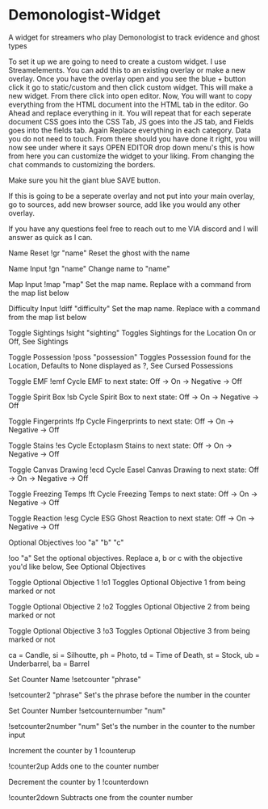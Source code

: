 # Demonologist-Widget
A widget for streamers who play Demonologist to track evidence and ghost types


To set it up we are going to need to create a custom widget.
I use Streamelements. You can add this to an existing overlay or make a new overlay.
Once you have the overlay open and you see the blue + button click it go to static/custom and then click custom widget.
This will make a new widget. From there click into open editor.
Now, You will want to copy everything from the HTML document into the HTML tab in the editor. Go Ahead and replace everything in it.
You will repeat that for each seperate document CSS goes into the CSS Tab, JS goes into the JS tab, and Fields goes into the fields tab.
Again Replace everything in each category. Data you do not need to touch.
From there should you have done it right, you will now see under where it says OPEN EDITOR drop down menu's this is how from here you can customize the widget to your
liking. From changing the chat commands to customizing the borders.


Make sure you hit the giant blue SAVE button.


If this is going to be a seperate overlay and not put into your main overlay, go to sources, add new browser source, add like you would any other overlay.

If you have any questions feel free to reach out to me VIA discord and I will answer as quick as I can.


Name Reset	!gr "name"	Reset the ghost with the name

Name Input	!gn "name"	Change name to "name"

Map Input	!map "map"	Set the map name. Replace with a command from the map list below

Difficulty Input	!diff "difficulty"	Set the map name. Replace with a command from the map list below

Toggle Sightings	!sight "sighting"	Toggles Sightings for the Location On or Off, See Sightings

Toggle Possession	!poss "possession"	Toggles Possession found for the Location, Defaults to None displayed as ?, See Cursed Possessions

Toggle EMF	!emf	Cycle EMF to next state: Off -> On -> Negative -> Off

Toggle Spirit Box	!sb	Cycle Spirit Box to next state: Off -> On -> Negative -> Off

Toggle Fingerprints	!fp	Cycle Fingerprints to next state: Off -> On -> Negative -> Off

Toggle Stains	!es	Cycle Ectoplasm Stains to next state: Off -> On -> Negative -> Off

Toggle Canvas Drawing	!ecd	Cycle Easel Canvas Drawing to next state: Off -> On -> Negative -> Off

Toggle Freezing Temps	!ft	Cycle Freezing Temps to next state: Off -> On -> Negative -> Off

Toggle Reaction	!esg	Cycle ESG Ghost Reaction to next state: Off -> On -> Negative -> Off

Optional Objectives	!oo "a" "b" "c"

!oo "a"	Set the optional objectives. Replace a, b or c with the objective you'd like below, See Optional Objectives

Toggle Optional Objective 1	!o1	Toggles Optional Objective 1 from being marked or not

Toggle Optional Objective 2	!o2	Toggles Optional Objective 2 from being marked or not


Toggle Optional Objective 3	!o3	Toggles Optional Objective 3 from being marked or not

ca = Candle, si = Silhoutte, ph = Photo, td = Time of Death, st = Stock, ub = Underbarrel, ba = Barrel

Set Counter Name	!setcounter "phrase"

!setcounter2 "phrase"	Set's the phrase before the number in the counter

Set Counter Number	!setcounternumber "num"

!setcounter2number "num"	Set's the number in the counter to the number input

Increment the counter by 1	!counterup

!counter2up	Adds one to the counter number

Decrement the counter by 1	!counterdown

!counter2down	Subtracts one from the counter number
